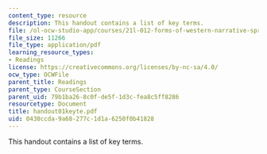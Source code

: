 ```yaml
---
content_type: resource
description: This handout contains a list of key terms.
file: /ol-ocw-studio-app/courses/21l-012-forms-of-western-narrative-spring-2004/0430ccda9a68277c1d1a6250f0b41828_handout01keyte.pdf
file_size: 11266
file_type: application/pdf
learning_resource_types:
- Readings
license: https://creativecommons.org/licenses/by-nc-sa/4.0/
ocw_type: OCWFile
parent_title: Readings
parent_type: CourseSection
parent_uid: 79b1ba26-8c0f-de5f-1d3c-fea8c5ff8286
resourcetype: Document
title: handout01keyte.pdf
uid: 0430ccda-9a68-277c-1d1a-6250f0b41828
---
```

This handout contains a list of key terms.
